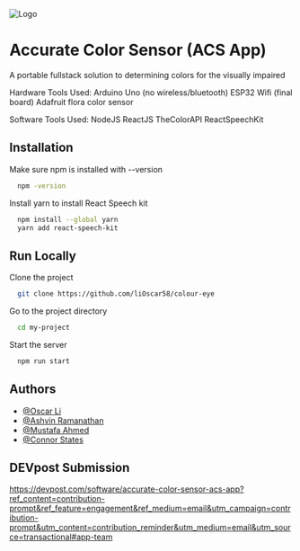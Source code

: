 ![Logo](https://i.imgur.com/Vp5rvKV.png)
# Accurate Color Sensor (ACS App)


A portable fullstack solution to determining colors for the visually impaired

Hardware Tools Used: Arduino Uno (no wireless/bluetooth) ESP32 Wifi (final board) Adafruit flora color sensor

Software Tools Used: NodeJS ReactJS TheColorAPI ReactSpeechKit



## Installation

Make sure npm is installed with --version

```bash
  npm -version
```

Install yarn to install React Speech kit

```bash
  npm install --global yarn
  yarn add react-speech-kit
```
    
## Run Locally

Clone the project

```bash
  git clone https://github.com/liOscar58/colour-eye
```


Go to the project directory

```bash
  cd my-project
```

Start the server

```bash
  npm run start
```


## Authors

- [@Oscar Li](https://github.com/liOscar58)
- [@Ashvin Ramanathan](https://github.com/shvin)
- [@Mustafa Ahmed](https://github.com/mustafa-ahmed1118)
- [@Connor States](https://github.com/ConnorStates0)

## DEVpost Submission

https://devpost.com/software/accurate-color-sensor-acs-app?ref_content=contribution-prompt&ref_feature=engagement&ref_medium=email&utm_campaign=contribution-prompt&utm_content=contribution_reminder&utm_medium=email&utm_source=transactional#app-team
